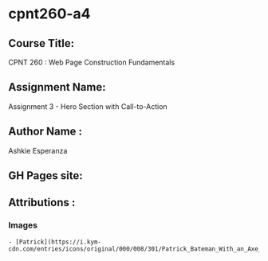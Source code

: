 # cpnt260-a4

## Course Title:
CPNT 260 : Web Page Construction Fundamentals
## Assignment Name:
Assignment 3 - Hero Section with Call-to-Action
## Author Name :
Ashkie Esperanza
## GH Pages site:
## Attributions :
  ### Images
    - [Patrick](https://i.kym-cdn.com/entries/icons/original/000/008/301/Patrick_Bateman_With_an_Axe_Banner.jpg)
